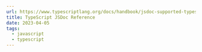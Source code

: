 ```yaml
---
url: https://www.typescriptlang.org/docs/handbook/jsdoc-supported-types.html
title: TypeScript JSDoc Reference
date: 2023-04-05
tags:
  - javascript
  - typescript
---
```


